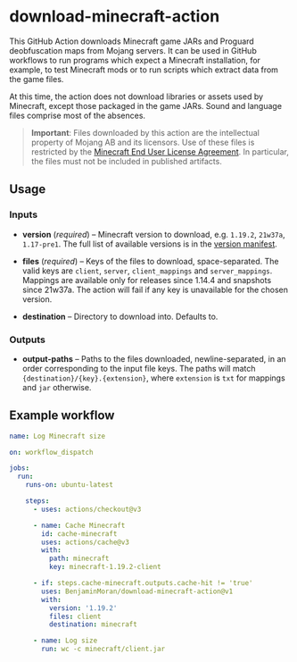 # download-minecraft-action

This GitHub Action downloads Minecraft game JARs and Proguard deobfuscation maps
from Mojang servers. It can be used in GitHub workflows to run programs which
expect a Minecraft installation, for example, to test Minecraft mods or to run
scripts which extract data from the game files.

At this time, the action does not download libraries or assets used by
Minecraft, except those packaged in the game JARs. Sound and language files
comprise most of the absences.

> **Important**: Files downloaded by this action are the intellectual property
> of Mojang AB and its licensors. Use of these files is restricted by the
> [Minecraft End User License Agreement][eula]. In particular, the files must
> not be included in published artifacts.

## Usage

### Inputs

* **version** (_required_) – Minecraft version to download, e.g.
  `1.19.2`, `21w37a`, `1.17-pre1`. The full list of available versions is in the
  [version manifest].

* **files** (_required_) – Keys of the files to download, space-separated. The
  valid keys are `client`, `server`, `client_mappings` and `server_mappings`.
  Mappings are available only for releases since 1.14.4 and snapshots since
  21w37a. The action will fail if any key is unavailable for the chosen version.

* **destination** – Directory to download into. Defaults to.

### Outputs

* **output-paths** – Paths to the files downloaded, newline-separated, in an
  order corresponding to the input file keys. The paths will match
  `{destination}/{key}.{extension}`, where `extension` is `txt` for mappings and
  `jar` otherwise.

## Example workflow

```yaml
name: Log Minecraft size

on: workflow_dispatch

jobs:
  run:
    runs-on: ubuntu-latest

    steps:
      - uses: actions/checkout@v3

      - name: Cache Minecraft
        id: cache-minecraft
        uses: actions/cache@v3
        with:
          path: minecraft
          key: minecraft-1.19.2-client

      - if: steps.cache-minecraft.outputs.cache-hit != 'true'
        uses: BenjaminMoran/download-minecraft-action@v1
        with:
          version: '1.19.2'
          files: client
          destination: minecraft

      - name: Log size
        run: wc -c minecraft/client.jar
```

[eula]: https://www.minecraft.net/en-us/eula
[version manifest]: https://piston-meta.mojang.com/mc/game/version_manifest_v2.json
